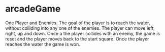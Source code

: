 # arcadeGame
One Player and Enemies. The goal of the player is to reach the water, without colliding into any one of the enemies.
The player can move left, right, up and down. Once a the player collides with an enemy, the game is reset and the player moves back to the start square.
Once the player reaches the water the game is won.
